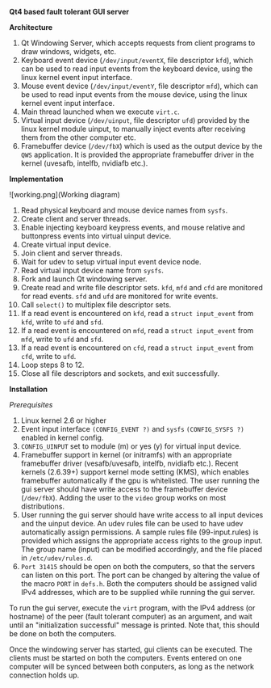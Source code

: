 **Qt4 based fault tolerant GUI server**

**Architecture**

1. Qt Windowing Server, which accepts requests from client programs to draw windows, widgets, etc.
2. Keyboard event device (`/dev/input/eventX`, file descriptor `kfd`), which can be used to read input events from the keyboard device, using the linux kernel event input interface.
3. Mouse event device (`/dev/input/eventY`, file descriptor `mfd`), which can be used to read input events from the mouse device, using the linux kernel event input interface.
4. Main thread launched when we execute `virt.c`.
5. Virtual input device (`/dev/uinput`, file descriptor `ufd`) provided by the linux kernel module uinput, to manually inject events after receiving them from the other computer etc.
6. Framebuffer device (`/dev/fbX`) which is used as the output device by the `QWS` application. It is provided the appropriate framebuffer driver in the kernel (uvesafb, intelfb, nvidiafb etc.).

**Implementation**

![working.png](Working diagram)

1. Read physical keyboard and mouse device names from `sysfs`.
2. Create client and server threads.
3. Enable injecting keyboard keypress events, and mouse relative and buttonpress events into virtual uinput device.
4. Create virtual input device.
4. Join client and server threads.
5. Wait for udev to setup virtual input event device node.
6. Read virtual input device name from `sysfs`.
7. Fork and launch Qt windowing server.
8. Create read and write file descriptor sets. `kfd`, `mfd` and `cfd` are monitored for read events. `sfd` and `ufd` are monitored for write events.
9. Call `select()` to multiplex file descriptor sets.
10. If a read event is encountered on `kfd`, read a `struct input_event` from `kfd`, write to `ufd` and `sfd`.
11. If a read event is encountered on `mfd`, read a `struct input_event` from `mfd`, write to `ufd` and `sfd`.
12. If a read event is encountered on `cfd`, read a `struct input_event` from `cfd`, write to `ufd`.
13. Loop steps 8 to 12.
14. Close all file descriptors and sockets, and exit successfully.

**Installation**

*Prerequisites*

1. Linux kernel 2.6 or higher
2. Event input interface `(CONFIG_EVENT ?)` and `sysfs` `(CONFIG_SYSFS ?)` enabled in kernel config.
3. `CONFIG_UINPUT` set to module (m) or yes (y) for virtual input device.
4. Framebuffer support in kernel (or initramfs) with an appropriate framebuffer driver (vesafb/uvesafb, intelfb, nvidiafb etc.). Recent kernels (2.6.39+) support kernel mode setting (KMS), which enables framebuffer automatically if the gpu is whitelisted. The user running the gui server should have write access to the framebuffer device (`/dev/fbX`). Adding the user to the `video` group works on most distributions.
5. User running the gui server should have write access to all input devices and the uinput device. An udev rules file can be used to have udev automatically assign permissions. A sample rules file (99-input.rules) is provided which assigns the appropriate access rights to the group input. The group name (input) can be modified accordingly, and the file placed in `/etc/udev/rules.d`.
6. `Port 31415` should be open on both the computers, so that the servers can listen on this port. The port can be changed by altering the value of the macro `PORT` in `defs.h`. Both the computers should be assigned valid IPv4 addresses, which are to be supplied while running the gui server.

To run the gui server, execute the `virt` program, with the IPv4 address (or hostname) of the peer (fault tolerant computer) as an argument, and wait until an "initialization successful" message is printed. Note that, this should be done on both the computers.

Once the windowing server has started, gui clients can be executed. The clients must be started on both the computers. Events entered on one computer will be synced between both conputers, as long as the network connection holds up.
